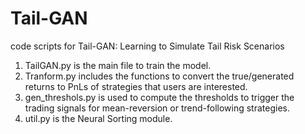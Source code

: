 # Tail-GAN
code scripts for Tail-GAN: Learning to Simulate Tail Risk Scenarios

1. TailGAN.py is the main file to train the model.
2. Tranform.py includes the functions to convert the true/generated returns to PnLs of strategies that users are interested.
3. gen_threshols.py is used to compute the thresholds to trigger the trading signals for mean-reversion or trend-following strategies.
4. util.py is the Neural Sorting module.
